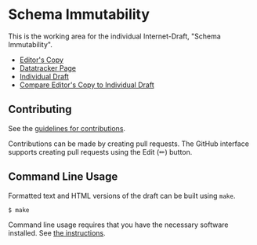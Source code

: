 # Schema Immutability

This is the working area for the individual Internet-Draft, "Schema Immutability".

* [Editor's Copy](https://WebOfTrust.github.io/ietf-si/#go.draft-kgriffin-si.html)
* [Datatracker Page](https://datatracker.ietf.org/doc/draft-kgriffin-si)
* [Individual Draft](https://datatracker.ietf.org/doc/html/draft-kgriffin-si)
* [Compare Editor's Copy to Individual Draft](https://WebOfTrust.github.io/ietf-si/#go.draft-kgriffin-si.diff)


## Contributing

See the
[guidelines for contributions](https://github.com/WebOfTrust/ietf-si/blob/main/CONTRIBUTING.md).

Contributions can be made by creating pull requests.
The GitHub interface supports creating pull requests using the Edit (✏) button.


## Command Line Usage

Formatted text and HTML versions of the draft can be built using `make`.

```sh
$ make
```

Command line usage requires that you have the necessary software installed.  See
[the instructions](https://github.com/martinthomson/i-d-template/blob/main/doc/SETUP.md).

